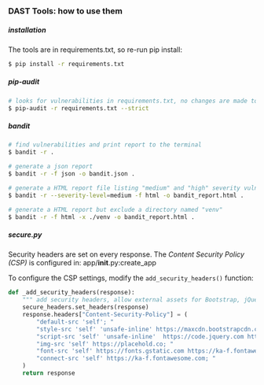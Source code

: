 ### DAST Tools: how to use them

##### installation
The tools are in requirements.txt, so re-run pip install:
```bash
$ pip install -r requirements.txt
```


##### pip-audit
```bash
# looks for vulnerabilities in requirements.txt, no changes are made to the file
$ pip-audit -r requirements.txt --strict
```

##### bandit
```bash
# find vulnerabilities and print report to the terminal
$ bandit -r .

# generate a json report
$ bandit -r -f json -o bandit.json .

# generate a HTML report file listing "medium" and "high" severity vulnerabilities.
$ bandit -r --severity-level=medium -f html -o bandit_report.html .

# generate a HTML report but exclude a directory named "venv"
$ bandit -r -f html -x ./venv -o bandit_report.html .
```

##### secure.py

Security headers are set on every response. The *Content Security Policy (CSP)* is configured in: app/__init__.py:create_app

To configure the CSP settings, modify the `add_security_headers()` function:

```python
def _add_security_headers(response):
    """ add security headers, allow external assets for Bootstrap, jQuery, Font Awesome"""
    secure_headers.set_headers(response)
    response.headers["Content-Security-Policy"] = (
        "default-src 'self'; "
        "style-src 'self' 'unsafe-inline' https://maxcdn.bootstrapcdn.com https://cdnjs.cloudflare.com https://code.jquery.com https://kit.fontawesome.com;"
        "script-src 'self' 'unsafe-inline'  https://code.jquery.com https://cdnjs.cloudflare.com https://kit.fontawesome.com; "
        "img-src 'self' https://placehold.co; "
        "font-src 'self' https://fonts.gstatic.com https://ka-f.fontawesome.com; " 
        "connect-src 'self' https://ka-f.fontawesome.com; "
    )
    return response
```
